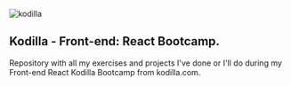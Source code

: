 ![kodilla](https://user-images.githubusercontent.com/44861678/54387799-975fef00-469c-11e9-97ab-50c151ed14b7.png)

## Kodilla - Front-end: React Bootcamp.

Repository with all my exercises and projects I've done or I'll do during my Front-end React Kodilla Bootcamp from kodilla.com.
